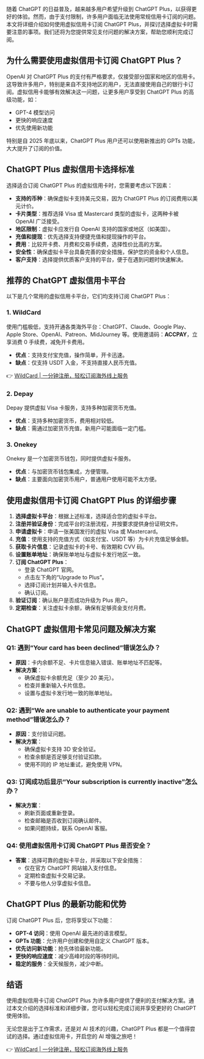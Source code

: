 随着 ChatGPT 的日益普及，越来越多用户希望升级到 ChatGPT Plus，以获得更好的体验。然而，由于支付限制，许多用户面临无法使用常规信用卡订阅的问题。本文将详细介绍如何使用虚拟信用卡订阅 ChatGPT Plus，并探讨选择虚拟卡时需要注意的事项。我们还将为您提供常见支付问题的解决方案，帮助您顺利完成订阅。

## 为什么需要使用虚拟信用卡订阅 ChatGPT Plus？

OpenAI 对 ChatGPT Plus 的支付有严格要求，仅接受部分国家和地区的信用卡。这导致许多用户，特别是来自不支持地区的用户，无法直接使用自己的银行卡订阅。虚拟信用卡能够有效解决这一问题，让更多用户享受到 ChatGPT Plus 的高级功能，如：

- GPT-4 模型访问
- 更快的响应速度
- 优先使用新功能

特别是自 2025 年底以来，ChatGPT Plus 用户还可以使用新推出的 GPTs 功能，大大提升了订阅的价值。

## ChatGPT Plus 虚拟信用卡选择标准

选择适合订阅 ChatGPT Plus 的虚拟信用卡时，您需要考虑以下因素：

- **支持的币种**：确保虚拟卡支持美元交易，因为 ChatGPT Plus 的订阅费用以美元计价。
- **卡片类型**：推荐选择 Visa 或 Mastercard 类型的虚拟卡，这两种卡被 OpenAI 广泛接受。
- **地区限制**：虚拟卡应发行自 OpenAI 支持的国家或地区（如美国）。
- **充值和提现**：优先选择支持便捷充值和提现操作的平台。
- **费用**：比较开卡费、月费和交易手续费，选择性价比高的方案。
- **安全性**：确保虚拟卡平台具备完善的安全措施，保护您的资金和个人信息。
- **客户支持**：选择提供优质客户支持的平台，便于在遇到问题时快速解决。

## 推荐的 ChatGPT 虚拟信用卡平台

以下是几个常用的虚拟信用卡平台，它们均支持订阅 ChatGPT Plus：

### 1. WildCard

使用门槛极低，支持开通各类海外平台：ChatGPT、Claude、Google Play、Apple Store、OpenAI、Patreon、MidJourney 等。使用邀请码：**ACCPAY**，立享消费 0 手续费，减免开卡费用。

- **优点**：支持支付宝充值，操作简单，开卡迅速。
- **缺点**：仅支持 USDT 入金，不支持直接人民币充值。

👉 [WildCard | 一分钟注册，轻松订阅海外线上服务](https://bit.ly/bewildcard)

### 2. Depay

Depay 提供虚拟 Visa 卡服务，支持多种加密货币充值。

- **优点**：支持多种加密货币，费用相对较低。
- **缺点**：需通过加密货币充值，新用户可能面临一定门槛。

### 3. Onekey

Onekey 是一个加密货币钱包，同时提供虚拟卡服务。

- **优点**：与加密货币钱包集成，方便管理。
- **缺点**：主要面向加密货币用户，普通用户使用可能不太方便。

## 使用虚拟信用卡订阅 ChatGPT Plus 的详细步骤

1. **选择虚拟卡平台**：根据上述标准，选择适合您的虚拟卡平台。
2. **注册并验证身份**：完成平台的注册流程，并按要求提供身份证明文件。
3. **申请虚拟卡**：申请一张美国发行的虚拟 Visa 或 Mastercard。
4. **充值**：使用支持的充值方式（如支付宝、USDT 等）为卡片充值足够金额。
5. **获取卡片信息**：记录虚拟卡的卡号、有效期和 CVV 码。
6. **设置账单地址**：确保账单地址与虚拟卡发行地区一致。
7. **订阅 ChatGPT Plus**：
   - 登录 ChatGPT 官网。
   - 点击左下角的“Upgrade to Plus”。
   - 选择订阅计划并输入卡片信息。
   - 确认订阅。
8. **验证订阅**：确认账户是否成功升级为 Plus 用户。
9. **定期检查**：关注虚拟卡余额，确保有足够资金支付月费。

## ChatGPT 虚拟信用卡常见问题及解决方案

### Q1: 遇到“Your card has been declined”错误怎么办？

- **原因**：卡内余额不足、卡片信息输入错误、账单地址不匹配等。
- **解决方案**：
  - 确保虚拟卡余额充足（至少 20 美元）。
  - 检查并重新输入卡片信息。
  - 设置与虚拟卡发行地一致的账单地址。

### Q2: 遇到“We are unable to authenticate your payment method”错误怎么办？

- **原因**：支付验证问题。
- **解决方案**：
  - 确保虚拟卡支持 3D 安全验证。
  - 检查余额是否足够支付验证扣款。
  - 使用不同的 IP 地址重试，避免使用 VPN。

### Q3: 订阅成功后显示“Your subscription is currently inactive”怎么办？

- **解决方案**：
  - 刷新页面或重新登录。
  - 检查邮箱是否收到订阅确认邮件。
  - 如果问题持续，联系 OpenAI 客服。

### Q4: 使用虚拟信用卡订阅 ChatGPT Plus 是否安全？

- **答案**：选择可靠的虚拟卡平台，并采取以下安全措施：
  - 仅在官方 ChatGPT 网站输入支付信息。
  - 定期检查虚拟卡交易记录。
  - 不要与他人分享虚拟卡信息。

## ChatGPT Plus 的最新功能和优势

订阅 ChatGPT Plus 后，您将享受以下功能：

- **GPT-4 访问**：使用 OpenAI 最先进的语言模型。
- **GPTs 功能**：允许用户创建和使用自定义 ChatGPT 版本。
- **优先访问新功能**：抢先体验最新功能。
- **更快的响应速度**：减少高峰时段的等待时间。
- **稳定的服务**：全天候服务，减少中断。

## 结语

使用虚拟信用卡订阅 ChatGPT Plus 为许多用户提供了便利的支付解决方案。通过本文介绍的选择标准和详细步骤，您可以轻松完成订阅并享受更好的 ChatGPT 使用体验。

无论您是出于工作需求，还是对 AI 技术的兴趣，ChatGPT Plus 都是一个值得尝试的选择。通过虚拟信用卡，开启您的 AI 增强之旅吧！

👉 [WildCard | 一分钟注册，轻松订阅海外线上服务](https://bit.ly/bewildcard)